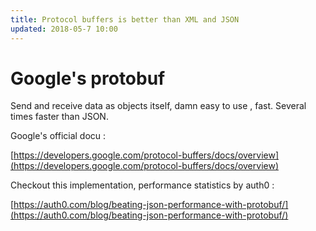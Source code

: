 ```yaml
---
title: Protocol buffers is better than XML and JSON
updated: 2018-05-7 10:00
---
```


# Google's protobuf

Send and receive data as objects itself, damn easy to use , fast. Several times faster than JSON.

Google's official docu :

[https://developers.google.com/protocol-buffers/docs/overview](https://developers.google.com/protocol-buffers/docs/overview)

Checkout this implementation, performance statistics by auth0  : 

[https://auth0.com/blog/beating-json-performance-with-protobuf/](https://auth0.com/blog/beating-json-performance-with-protobuf/)
